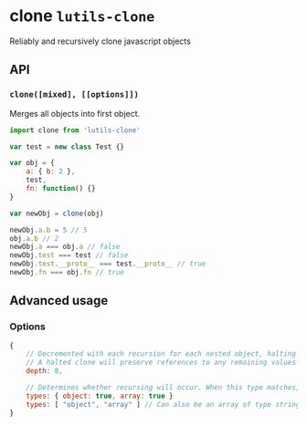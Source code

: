 # clone `lutils-clone`
Reliably and recursively clone javascript objects

## API

### `clone([mixed], [[options]])`
Merges all objects into first object.

```js
import clone from 'lutils-clone'

var test = new class Test {}

var obj = {
	a: { b: 2 },
	test,
	fn: function() {}
}

var newObj = clone(obj)

newObj.a.b = 5 // 5
obj.a.b // 2
newObj.a === obj.a // false
newObj.test === test // false
newObj.test.__proto__ === test.__proto__ // true
newObj.fn === obj.fn // true
```


## Advanced usage

### Options
```js
{
	// Decremented with each recursion for each nested object, halting the clone at 0
	// A halted clone will preserve references to any remaining values
	depth: 8,

	// Determines whether recursing will occur. When this type matches, it will be iterated over.
	types: { object: true, array: true }
	types: [ "object", "array" ] // Can also be an array of type strings
}
```
